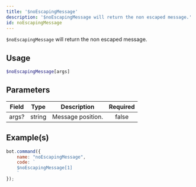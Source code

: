 ```yaml
---
title: '$noEscapingMessage'
description: '$noEscapingMessage will return the non escaped message.'
id: noEscapingMessage
---
```


`$noEscapingMessage` will return the non escaped message.

## Usage

```php
$noEscapingMessage[args]
```

## Parameters

| Field | Type   | Description       | Required |
| ----- | ------ | ----------------- |:--------:|
| args? | string | Message position. |  false   |

## Example(s)

```javascript
bot.command({
    name: "noEscapingMessage",
    code: `
    $noEscapingMessage[1]
    `
});
```